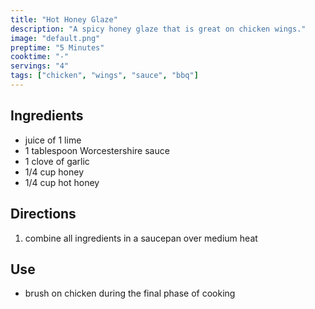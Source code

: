 ```yaml
---
title: "Hot Honey Glaze"
description: "A spicy honey glaze that is great on chicken wings."
image: "default.png"
preptime: "5 Minutes"
cooktime: "-"
servings: "4"
tags: ["chicken", "wings", "sauce", "bbq"]
---
```


## Ingredients
- juice of 1 lime
- 1 tablespoon Worcestershire sauce
- 1 clove of garlic
- 1/4 cup honey
- 1/4 cup hot honey

## Directions
1. combine all ingredients in a saucepan over medium heat

## Use
- brush on chicken during the final phase of cooking
